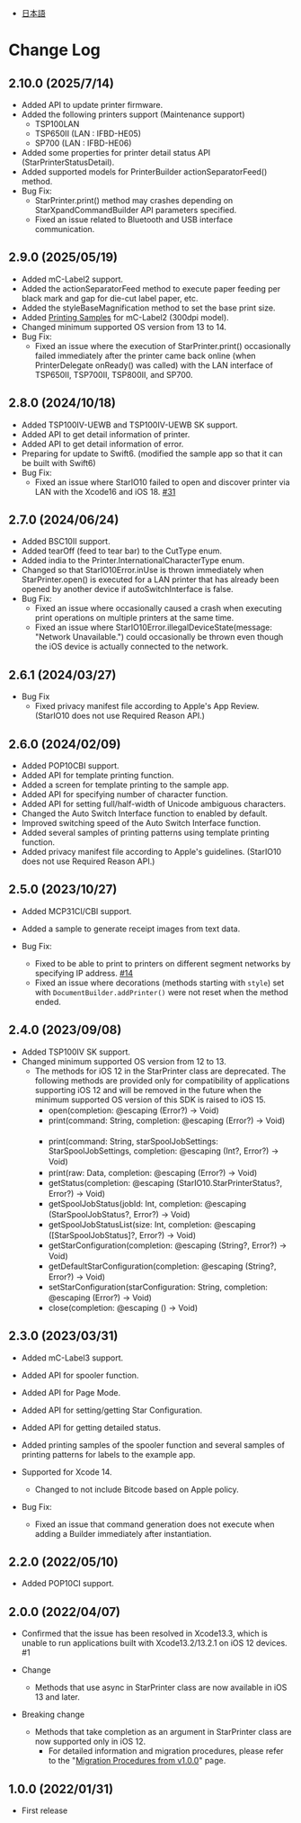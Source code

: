 - [日本語](docs/CHANGELOG_JP.md)

# Change Log

## 2.10.0 (2025/7/14)

* Added API to update printer firmware.
* Added the following printers support (Maintenance support)
  * TSP100LAN
  * TSP650II (LAN : IFBD-HE05)
  * SP700 (LAN : IFBD-HE06)
* Added some properties for printer detail status API (StarPrinterStatusDetail).
* Added supported models for PrinterBuilder actionSeparatorFeed() method.
* Bug Fix:
  * StarPrinter.print() method may crashes depending on StarXpandCommandBuilder API parameters specified.
  * Fixed an issue related to Bluetooth and USB interface communication.

## 2.9.0 (2025/05/19)

* Added mC-Label2 support.
* Added the actionSeparatorFeed method to execute paper feeding per black mark and gap for die-cut label paper, etc.
* Added the styleBaseMagnification method to set the base print size.
* Added [Printing Samples](example/StarXpandSDK/PrintingSamples/README.md) for mC-Label2 (300dpi model).
* Changed minimum supported OS version from 13 to 14.
* Bug Fix:
  * Fixed an issue where the execution of StarPrinter.print() occasionally failed immediately after the printer came back online (when PrinterDelegate onReady() was called) with the LAN interface of TSP650II, TSP700II, TSP800II, and SP700. 

## 2.8.0 (2024/10/18)

* Added TSP100IV-UEWB and TSP100IV-UEWB SK support.
* Added API to get detail information of printer.
* Added API to get detail information of error.
* Preparing for update to Swift6. (modified the sample app so that it can be built with Swift6)
* Bug Fix:
  * Fixed an issue where StarIO10 failed to open and discover printer via LAN with the Xcode16 and iOS 18. [#31](https://github.com/star-micronics/StarXpand-SDK-iOS/issues/31)

## 2.7.0 (2024/06/24)

* Added BSC10II support.
* Added tearOff (feed to tear bar) to the CutType enum.
* Added india to the Printer.InternationalCharacterType enum.
* Changed so that StarIO10Error.inUse is thrown immediately when StarPrinter.open() is executed for a LAN printer that has already been opened by another device if autoSwitchInterface is false.
* Bug Fix:
  * Fixed an issue where occasionally caused a crash when executing print operations on multiple printers at the same time.
  * Fixed an issue where StarIO10Error.illegalDeviceState(message: "Network Unavailable.") could occasionally be thrown even though the iOS device is actually connected to the network.

## 2.6.1 (2024/03/27)

* Bug Fix
  * Fixed privacy manifest file according to Apple's App Review. (StarIO10 does not use Required Reason API.)

## 2.6.0 (2024/02/09)

* Added POP10CBI support.
* Added API for template printing function.
* Added a screen for template printing to the sample app.
* Added API for specifying number of character function.
* Added API for setting full/half-width of Unicode ambiguous characters.
* Changed the Auto Switch Interface function to enabled by default.
* Improved switching speed of the Auto Switch Interface function.
* Added several samples of printing patterns using template printing function.
* Added privacy manifest file according to Apple's guidelines. (StarIO10 does not use Required Reason API.)

## 2.5.0 (2023/10/27)

* Added MCP31CI/CBI support.
* Added a sample to generate receipt images from text data.

* Bug Fix:
  * Fixed to be able to print to printers on different segment networks by specifying IP address. [#14](https://github.com/star-micronics/StarXpand-SDK-iOS/issues/14)
  * Fixed an issue where decorations (methods starting with `style`) set with `DocumentBuilder.addPrinter()` were not reset when the method ended.

## 2.4.0 (2023/09/08)

* Added TSP100IV SK support.
* Changed minimum supported OS version from 12 to 13.
  * The methods for iOS 12 in the StarPrinter class are deprecated. The following methods are provided only for compatibility of applications supporting iOS 12 and will be removed in the future when the minimum supported OS version of this SDK is raised to iOS 15.
    - open(completion: @escaping (Error?) -> Void) 　　
    - print(command: String, completion: @escaping (Error?) -> Void) 　　
    - print(command: String, starSpoolJobSettings: StarSpoolJobSettings, completion: @escaping (Int?, Error?) -> Void) 　　
    - print(raw: Data, completion: @escaping (Error?) -> Void) 　　
    - getStatus(completion: @escaping (StarIO10.StarPrinterStatus?, Error?) -> Void) 　　
    - getSpoolJobStatus(jobId: Int, completion: @escaping (StarSpoolJobStatus?, Error?) -> Void) 　　
    - getSpoolJobStatusList(size: Int, completion: @escaping ([StarSpoolJobStatus]?, Error?) -> Void) 　　
    - getStarConfiguration(completion: @escaping (String?, Error?) -> Void) 　　
    - getDefaultStarConfiguration(completion: @escaping (String?, Error?) -> Void) 　　
    - setStarConfiguration(starConfiguration: String, completion: @escaping (Error?) -> Void) 　　
    - close(completion: @escaping () -> Void)

## 2.3.0 (2023/03/31)

* Added mC-Label3 support.
* Added API for spooler function.
* Added API for Page Mode.
* Added API for setting/getting Star Configuration.
* Added API for getting detailed status.
* Added printing samples of the spooler function and several samples of printing patterns for labels to the example app.
* Supported for Xcode 14.
  * Changed to not include Bitcode based on Apple policy.

* Bug Fix:
  * Fixed an issue that command generation does not execute when adding a Builder immediately after instantiation.

## 2.2.0 (2022/05/10)

* Added POP10CI support.

## 2.0.0 (2022/04/07)

* Confirmed that the issue has been resolved in Xcode13.3, which is unable to run applications built with Xcode13.2/13.2.1 on iOS 12 devices. #1

* Change
    - Methods that use async in StarPrinter class are now available in iOS 13 and later.
* Breaking change
    - Methods that take completion as an argument in StarPrinter class are now supported only in iOS 12.
        - For detailed information and migration procedures, please refer to the "[Migration Procedures from v1.0.0](https://star-m.jp/products/s_print/sdk/starxpand/manual/en/ios-swift/migration/index.html)" page.
      
## 1.0.0 (2022/01/31)

* First release
